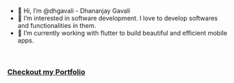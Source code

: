 - 👋 Hi, I’m @dhgavali  - Dhananjay Gavali
- 👀 I’m interested in software development. I love to develop softwares and functionalities in them.
- 🌱 I’m currently working with flutter to build beautiful and efficient mobile apps.


<br>
<h3> <a href='https://dhgavali.me'> Checkout my Portfolio</a></h3>

<!---
dhgavali/dhgavali is a ✨ special ✨ repository because its `README.md` (this file) appears on your GitHub profile.
You can click the Preview link to take a look at your changes.
--->
